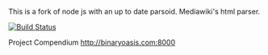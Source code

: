 This is a fork of node js with an up to date parsoid. Mediawiki's html parser. 

[![Build Status](http://jenkins.binaryoasis.com/buildStatus/icon?job=mediawiki-docker-parsoid)](http://jenkins.binaryoasis.com/job/mediawiki-docker-parsoid/)

Project Compendium http://binaryoasis.com:8000


